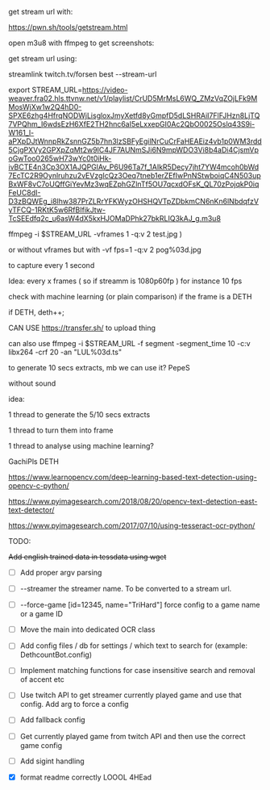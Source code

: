 
  
  

get stream url with:

  

https://pwn.sh/tools/getstream.html

  
  

open m3u8 with ffmpeg to get screenshots:

  
  

get stream url using:

streamlink twitch.tv/forsen best --stream-url

  

export STREAM_URL=https://video-weaver.fra02.hls.ttvnw.net/v1/playlist/CrUD5MrMsL6WQ_ZMzVqZOjLFk9MMosWjXw1w2Q4hD0-SPXE6zhg4HfrqNODWjLisgloxJmyXetfd8yGmpfD5dLSHRAiI7FlFJHzn8LjTQ7VPQhm_I6wdsEzH6XfE2TH2hnc6aI5eLxxepGI0Ac2QbO0025Oslq43S9i-W161_l-aPXpDJtWnnpRkZsnnGZ5b7hn3lzSBFyEgilNrCuCrFaHEAEiz4vb1p0WM3rdd5CjgPXVy2GPXpZqMt2w9IC4JF7AUNmSJi6N9mpWDO3Vi8b4aDi4CjsmVpoGwToo0265wH73wYc0t0iHk-ivBCTE4n3Cp3OX1AJQPGlAv_P6U96Ta7f_1AIkR5Decy7jht7YW4mcoh0bWd7EcTC2R9Oynlruhzu2vEVzgIcQz3Oeq7tneb1erZEfIwPnNStwboiqC4N503upBxWF8vC7oUQffGiYevMz3wqEZphGZlnTf5OU7qcxdOFsK_QL70zPojqkP0iqFeUC8dI-D3zBQWEg_i8lhw387PrZLRrYFKWyzOHSHQVTpZDbkmCN6nKn6lNbdqfzVyTFCQ-1RKtK5w6RfBIfikJtw-TcSEEdfq2c_u6asW4dX5kxHJOMaDPhk27bkRLIQ3kAJ_g.m3u8

  

ffmpeg -i $STREAM_URL -vframes 1 -q:v 2 test.jpg )

  
  

or without vframes but with -vf fps=1 -q:v 2 pog%03d.jpg

  
  

to capture every 1 second

  

Idea: every x frames ( so if streamm is 1080p60fp ) for instance 10 fps

  

check with machine learning (or plain comparison) if the frame is a DETH

  

if DETH, deth++;

  
  

CAN USE https://transfer.sh/ to upload thing

  
  

can also use ffmpeg -i $STREAM_URL -f segment -segment_time 10 -c:v libx264 -crf 20 -an "LUL%03d.ts"

to generate 10 secs extracts, mb we can use it? PepeS

without sound

  
  

idea:

  

1 thread to generate the 5/10 secs extracts

1 thread to turn them into frame

1 thread to analyse using machine learning?

  

GachiPls DETH

  
  

https://www.learnopencv.com/deep-learning-based-text-detection-using-opencv-c-python/

https://www.pyimagesearch.com/2018/08/20/opencv-text-detection-east-text-detector/

https://www.pyimagesearch.com/2017/07/10/using-tesseract-ocr-python/

  
  

TODO:

  

~~Add english trained data in tessdata using wget~~

  

  

- [ ] Add proper argv parsing

- [ ] --streamer the streamer name. To be converted to a stream url.

- [ ] --force-game [id=12345, name="TriHard"] force config to a game name or a game ID

- [ ] Move the main into dedicated OCR class

- [ ] Add config files / db for settings / which text to search for (example: DethcountBot.config)

- [ ] Implement matching functions for case insensitive search and removal of accent etc

- [ ] Use twitch API to get streamer currently played game and use that config. Add arg to force a config

- [ ] Add fallback config

- [ ] Get currently played game from twitch API and then use the correct game config

- [ ] Add sigint handling

- [x] format readme correctly LOOOL 4HEad